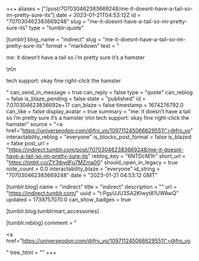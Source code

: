 +++
aliases = ["/post/707030462383669248/me-it-doesnt-have-a-tail-so-im-pretty-sure-its"]
date = 2023-01-21T04:53:12Z
id = "707030462383669248"
slug = "me-it-doesnt-have-a-tail-so-im-pretty-sure-its"
type = "tumblr-quote"

[tumblr]
blog_name = "indirect"
slug = "me-it-doesnt-have-a-tail-so-im-pretty-sure-its"
format = "markdown"
text = "<p>me: it doesn’t have a tail so i’m pretty sure it’s a hamster </p>\n\n<p>tech support: okay fine right-click the hamster</p>"
can_send_in_message = true
can_reply = false
type = "quote"
can_reblog = false
is_blaze_pending = false
state = "published"
id = 7.070304623836692e+17
can_blaze = false
timestamp = 1674276792.0
can_like = false
display_avatar = true
summary = "me: it doesn’t have a tail so i’m pretty sure it’s a hamster \n\n tech support: okay fine right-click the hamster"
source = "<a href=\"https://universeodon.com/@fro_vo/109711245066629551\">@fro_vo</a>"
interactability_reblog = "everyone"
is_blocks_post_format = false
is_blazed = false
post_url = "https://indirect.tumblr.com/post/707030462383669248/me-it-doesnt-have-a-tail-so-im-pretty-sure-its"
reblog_key = "6NTDcM1h"
short_url = "https://tmblr.co/ZY3jbydFu7MZma00"
should_open_in_legacy = true
note_count = 0.0
interactability_blaze = "everyone"
id_string = "707030462383669248"
date = "2023-01-21 04:53:12 GMT"

[tumblr.blog]
name = "indirect"
title = "indirect"
description = ""
url = "https://indirect.tumblr.com/"
uuid = "t:PgyUJU3SA2Klwyt81UWAwQ"
updated = 1739757070.0
can_show_badges = true

[tumblr.blog.tumblrmart_accessories]

[tumblr.reblog]
comment = "<p><a href=\"https://universeodon.com/@fro_vo/109711245066629551\">@fro_vo</a></p>"
tree_html = ""
+++
